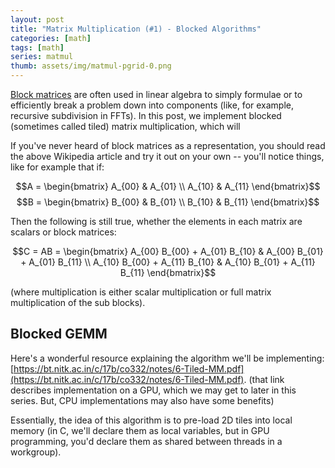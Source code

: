 ```yaml
---
layout: post
title: "Matrix Multiplication (#1) - Blocked Algorithms"
categories: [math]
tags: [math]
series: matmul
thumb: assets/img/matmul-pgrid-0.png
---
```


[Block matrices](https://en.wikipedia.org/wiki/Block_matrix) are often used in linear algebra to simply formulae or to efficiently break a problem down into components (like, for example, recursive subdivision in FFTs). In this post, we implement blocked (sometimes called tiled) matrix multiplication, which will 

<!--more-->

If you've never heard of block matrices as a representation, you should read the above Wikipedia article and try it out on your own -- you'll notice things, like for example that if:

$$A = \begin{bmatrix} A_{00} & A_{01} \\ A_{10} & A_{11} \end{bmatrix}$$
$$B = \begin{bmatrix} B_{00} & B_{01} \\ B_{10} & B_{11} \end{bmatrix}$$

Then the following is still true, whether the elements in each matrix are scalars or block matrices:

$$C = AB = \begin{bmatrix} A_{00} B_{00} + A_{01} B_{10} & A_{00} B_{01} + A_{01} B_{11} \\ A_{10} B_{00} + A_{11} B_{10} & A_{10} B_{01} + A_{11} B_{11} \end{bmatrix}$$

(where multiplication is either scalar multiplication or full matrix multiplication of the sub blocks).


## Blocked GEMM

Here's a wonderful resource explaining the algorithm we'll be implementing: [https://bt.nitk.ac.in/c/17b/co332/notes/6-Tiled-MM.pdf](https://bt.nitk.ac.in/c/17b/co332/notes/6-Tiled-MM.pdf). (that link describes implementation on a GPU, which we may get to later in this series. But, CPU implementations may also have some benefits)

Essentially, the idea of this algorithm is to pre-load 2D tiles into local memory (in C, we'll declare them as local variables, but in GPU programming, you'd declare them as shared between threads in a workgroup).








